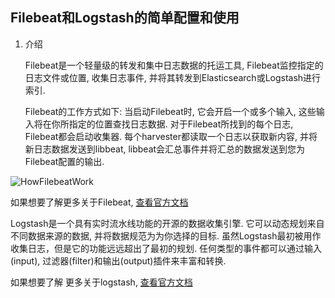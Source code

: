 ## Filebeat和Logstash的简单配置和使用

1. 介绍

   Filebeat是一个轻量级的转发和集中日志数据的托运工具, Filebeat监控指定的日志文件或位置, 收集日志事件, 并将其转发到Elasticsearch或Logstash进行索引. 

   Filebeat的工作方式如下: 当启动Filebeat时, 它会开启一个或多个输入, 这些输入将在你所指定的位置查找日志数据. 对于Filebeat所找到的每个日志, Filebeat都会启动收集器. 每个harvester都读取一个日志以获取新内容, 并将新日志数据发送到libbeat, libbeat会汇总事件并将汇总的数据发送到您为Filebeat配置的输出. 
   
![HowFilebeatWork](https://github.com/unknown-admin/document/blob/master/images/filebeat.png)
   
   如果想要了解更多关于Filebeat, [查看官方文档](https://www.elastic.co/guide/en/beats/filebeat/current/index.html)
   
   Logstash是一个具有实时流水线功能的开源的数据收集引擎. 它可以动态规划来自不同数据来源的数据, 并将数据规范为为你选择的目标. 虽然Logstash最初被用作收集日志，但是它的功能远远超出了最初的规划. 任何类型的事件都可以通过输入(input), 过滤器(filter)和输出(output)插件来丰富和转换. 
   
   如果想要了解 更多关于logstash, [查看官方文档](https://www.elastic.co/guide/en/logstash/current/index.html)


   